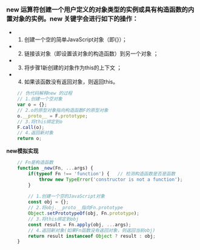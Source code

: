 ### new 运算符创建一个用户定义的对象类型的实例或具有构造函数的内置对象的实例。new 关键字会进行如下的操作：

- 1. 创建一个空的简单JavaScript对象（即{}）；
- 2. 链接该对象（即设置该对象的构造函数）到另一个对象 ；
- 3. 将步骤1新创建的对象作为this的上下文 ；
- 4. 如果该函数没有返回对象，则返回this。

```javascript
    // 伪代码解释new 的过程
    // 1.创建一个空对象
    var o = {};
    // 2.o的原型对象指向构造函数F的原型对象
    o.__proto__ = F.prototype;
    // 3.将this绑定到o
    F.call(o);
    // 4.返回新对象
    return o;
```

**new模拟实现**

```javascript
    // Fn是构造函数
    function _new(Fn, ...args) {
        if(typeof Fn !== 'function') {   // 检测构造函数是否是函数
            throw new TypeError('constructor is not a function');
        }
        
        // 1.创建一个空的JavaScript对象
        const obj = {};
        // 2.将obj.__proto__指向Fn.prototype
        Object.setPrototypeOf(obj, Fn.prototype);
        // 3.将this绑定到obj
        const result = Fn.apply(obj, ...args);
        // 4.返回新对象(如果Fn函数没有返回对象，则返回当前obj)
        return result instanceof Object ? result : obj;
    }
```